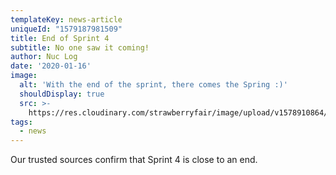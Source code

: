 ```yaml
---
templateKey: news-article
uniqueId: "1579187981509"
title: End of Sprint 4
subtitle: No one saw it coming!
author: Nuc Log
date: '2020-01-16'
image:
  alt: 'With the end of the sprint, there comes the Spring :)'
  shouldDisplay: true
  src: >-
    https://res.cloudinary.com/strawberryfair/image/upload/v1578910864/sample.jpg
tags:
  - news
---
```

Our trusted sources confirm that Sprint 4 is close to an end.
